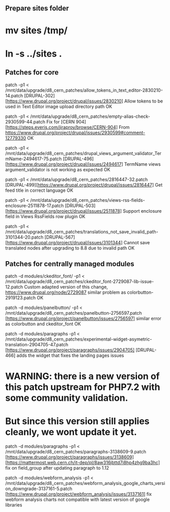 Prepare sites folder
-------------------------------------------------------------------------------
# mv sites /tmp/
# ln -s ../sites .


Patches for core
-------------------------------------------------------------------------------
patch -p1 < /mnt/data/upgrade/d8_cern_patches/allow_tokens_in_text_editor-2830210-14.patch
    [DRUPAL-302] [https://www.drupal.org/project/drupal/issues/2830210]
    Allow tokens to be used in Text Editor image upload directory path
    OK

patch -p1 < /mnt/data/upgrade/d8_cern_patches/empty-alias-check-2930599-44.patch
    Fix for [CERN 904] [https://steps.everis.com/jiraproy/browse/CERN-904]
    From https://www.drupal.org/project/drupal/issues/2930599#comment-12779330
    OK

patch -p1 < /mnt/data/upgrade/d8_cern_patches/drupal_views_argument_validator_TermName-2494617-75.patch
    [DRUPAL-496][https://www.drupal.org/project/drupal/issues/2494617]
    TermName views argument_validator is not working as expected
    OK

patch -p1 < /mnt/data/upgrade/d8_cern_patches/2816447-32.patch
    [DRUPAL-499][https://www.drupal.org/project/drupal/issues/2816447]
    Get feed title in correct language
    OK

patch -p1 < /mnt/data/upgrade/d8_cern_patches/views-rss-fields-enclosure-2511878-17.patch
    [DRUPAL-503][https://www.drupal.org/project/drupal/issues/2511878]
    Support enclosure field in Views RssFields row plugin
    OK

patch -p1 < /mnt/data/upgrade/d8_cern_patches/translations_not_save_invalid_path-3101344-20.patch
    [DRUPAL-567][https://www.drupal.org/project/drupal/issues/3101344]
    Cannot save translated nodes after upgrading to 8.8 due to invalid path
    OK

Patches for centrally managed modules
-------------------------------------------------------------------------------

patch -d modules/ckeditor_font/ -p1 < /mnt/data/upgrade/d8_cern_patches/ckeditor_font-2729087-lib-issue-12.patch
   Custom adapted version of this change, https://www.drupal.org/node/2729087
   similar problem as colorbutton-2919123.patch
   OK

patch -d modules/panelbutton/ -p1 < /mnt/data/upgrade/d8_cern_patches/panelbutton-2756597.patch
  [https://www.drupal.org/project/panelbutton/issues/2756597]
  similar error as colorbutton and ckeditor_font
  OK

patch -d modules/paragraphs -p1 < /mnt/data/upgrade/d8_cern_patches/experimental-widget-asymetric-translation-2904705-47.patch
  [https://www.drupal.org/project/paragraphs/issues/2904705] [DRUPAL-466]
  adds the widget that fixes the landing pages issues
  # WARNING: there is a new version of this patch upstream for PHP7.2 with some community validation.
  # But since this version still applies cleanly, we wont update it yet.

patch -d modules/paragraphs -p1 < /mnt/data/upgrade/d8_cern_patches/paragraphs-3138609-9.patch
  [https://www.drupal.org/project/paragraphs/issues/3138609] [https://mattermost.web.cern.ch/it-dep/pl/8aw316jbttd7i8hp4zhg9ba3hc]
  fix on field_group after updating paragraph to 1.12

patch -d modules/webform_analysis -p1 < /mnt/data/upgrade/d8_cern_patches/webform_analysis_google_charts_version_downgrade-3137161-5.patch
  [https://www.drupal.org/project/webform_analysis/issues/3137161]
  fix webform analysis charts not compatible with latest version of google libraries


